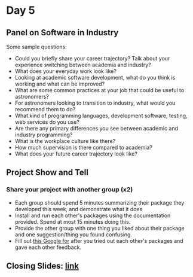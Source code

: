 # Day 5

## Panel on Software in Industry

Some sample questions:

  * Could you briefly share your career trajectory? Talk about your experience switching between academia and industry?
  * What does your everyday work look like?
  * Looking at academic software development, what do you think is working and what can be improved?
  * What are some common practices at your job that could be useful to astronomers?
  * For astronomers looking to transition to industry, what would you recommend them to do?
  * What kind of programming languages, development software, testing, web services do you use?
  * Are there any primary differences you see between academic and industry programming?
  * What is the workplace culture like there? 
  * How much supervision is there compared to academia?
  * What does your future career trajectory look like?


## Project Show and Tell

### Share your project with another group (x2)

  * Each group should spend 5 minutes summarizing their package they developed this week, and demonstrate what it does
  * Install and run each other's packages using the documentation provided. Spend at most 15 minutes doing this. 
  * Provide the other group with one thing you liked about their package and one suggestion/thing you found confusing.
  * Fill out [this Google for](https://docs.google.com/forms/d/e/1FAIpQLSeTBOGSl7y2hacO3jpJTNO2TUVGQo2RZA6cPMCAgB1p9Y6xqQ/viewform?usp=sf_link) after you tried out each other's packages and gave each other feedback. 

## Closing Slides: [link](https://docs.google.com/presentation/d/11SWHa4qrhPOhxaosTEg9LEpk3DKNEjifETVGhLtfnxE/edit?usp=sharing)

  
